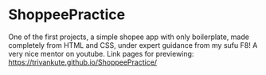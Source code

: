 # ShoppeePractice
One of the first projects, a simple shopee app with only boilerplate, made completely from HTML and CSS, under expert guidance from my sufu F8! A very nice mentor on youtube.
Link pages for previewing: https://trivankute.github.io/ShoppeePractice/
